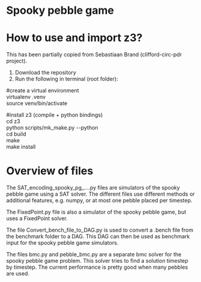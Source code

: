 # Spooky pebble game




# How to use and import z3?
This has been partially copied from Sebastiaan Brand (clifford-circ-pdr project).

1. Download the repository
2. Run the following in terminal (root folder):

#create a virtual environment\
virtualenv .venv\
source venv/bin/activate

#install z3 (compile + python bindings)\
cd z3\
python scripts/mk_make.py --python\
cd build\
make\
make install


# Overview of files

The SAT_encoding_spooky_pg_....py files are simulators of the spooky pebble game using a SAT solver. The different files use different methods or additional features, e.g. numpy, or at most one pebble placed per timestep.

The FixedPoint.py file is also a simulator of the spooky pebble game, but uses a FixedPoint solver. 

The file Convert_bench_file_to_DAG.py is used to convert a .bench file from the benchmark folder to a DAG. This DAG can then be used as benchmark input for the spooky pebble game simulators.

The files bmc.py and pebble_bmc.py are a separate bmc solver for the spooky pebble game problem. This solver tries to find a solution timestep by timestep. The current performance is pretty good when many pebbles are used.
